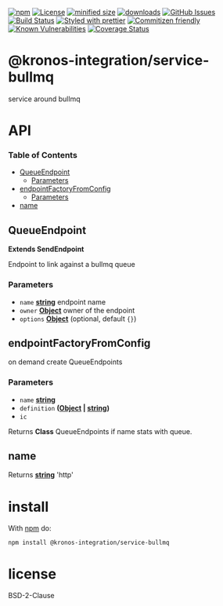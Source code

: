 [![npm](https://img.shields.io/npm/v/@kronos-integration/service-bullmq.svg)](https://www.npmjs.com/package/@kronos-integration/service-bullmq)
[![License](https://img.shields.io/badge/License-BSD%203--Clause-blue.svg)](https://opensource.org/licenses/BSD-3-Clause)
[![minified size](https://badgen.net/bundlephobia/min/@kronos-integration/service-bullmq)](https://bundlephobia.com/result?p=@kronos-integration/service-bullmq)
[![downloads](http://img.shields.io/npm/dm/@kronos-integration/service-bullmq.svg?style=flat-square)](https://npmjs.org/package/@kronos-integration/service-bullmq)
[![GitHub Issues](https://img.shields.io/github/issues/Kronos-Integration/service-bullmq.svg?style=flat-square)](https://github.com/Kronos-Integration/service-bullmq/issues)
[![Build Status](https://img.shields.io/endpoint.svg?url=https%3A%2F%2Factions-badge.atrox.dev%2FKronos-Integration%2Fservice-bullmq%2Fbadge\&style=flat)](https://actions-badge.atrox.dev/Kronos-Integration/service-bullmq/goto)
[![Styled with prettier](https://img.shields.io/badge/styled_with-prettier-ff69b4.svg)](https://github.com/prettier/prettier)
[![Commitizen friendly](https://img.shields.io/badge/commitizen-friendly-brightgreen.svg)](http://commitizen.github.io/cz-cli/)
[![Known Vulnerabilities](https://snyk.io/test/github/Kronos-Integration/service-bullmq/badge.svg)](https://snyk.io/test/github/Kronos-Integration/service-bullmq)
[![Coverage Status](https://coveralls.io/repos/Kronos-Integration/service-bullmq/badge.svg)](https://coveralls.io/github/Kronos-Integration/service-bullmq)

# @kronos-integration/service-bullmq

service around bullmq

# API

<!-- Generated by documentation.js. Update this documentation by updating the source code. -->

### Table of Contents

*   [QueueEndpoint](#queueendpoint)
    *   [Parameters](#parameters)
*   [endpointFactoryFromConfig](#endpointfactoryfromconfig)
    *   [Parameters](#parameters-1)
*   [name](#name)

## QueueEndpoint

**Extends SendEndpoint**

Endpoint to link against a bullmq queue

### Parameters

*   `name` **[string](https://developer.mozilla.org/docs/Web/JavaScript/Reference/Global_Objects/String)** endpoint name
*   `owner` **[Object](https://developer.mozilla.org/docs/Web/JavaScript/Reference/Global_Objects/Object)** owner of the endpoint
*   `options` **[Object](https://developer.mozilla.org/docs/Web/JavaScript/Reference/Global_Objects/Object)**  (optional, default `{}`)

## endpointFactoryFromConfig

on demand create QueueEndpoints

### Parameters

*   `name` **[string](https://developer.mozilla.org/docs/Web/JavaScript/Reference/Global_Objects/String)** 
*   `definition` **([Object](https://developer.mozilla.org/docs/Web/JavaScript/Reference/Global_Objects/Object) | [string](https://developer.mozilla.org/docs/Web/JavaScript/Reference/Global_Objects/String))** 
*   `ic`  

Returns **Class** QueueEndpoints if name stats with queue.

## name

Returns **[string](https://developer.mozilla.org/docs/Web/JavaScript/Reference/Global_Objects/String)** 'http'

# install

With [npm](http://npmjs.org) do:

```shell
npm install @kronos-integration/service-bullmq
```

# license

BSD-2-Clause
